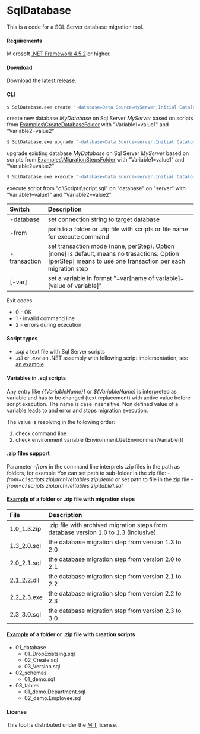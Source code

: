 # SqlDatabase
This is a code for a SQL Server database migration tool.

#### Requirements

Microsoft [.NET Framework 4.5.2](https://www.microsoft.com/en-us/download/details.aspx?id=42642) or higher.

#### Download

Download the [latest release](https://github.com/max-ieremenko/SqlDatabase/releases).

#### CLI
```bash
$ SqlDatabase.exe create "-database=Data Source=MyServer;Initial Catalog=MyDatabase;Integrated Security=True" -from=Examples\MigrationStepsFolder -varVariable1=value1 -varVariable2=value2
```
create new database *MyDatabase* on Sql Server *MyServer* based on scripts from [Examples\CreateDatabaseFolder](Examples/CreateDatabaseFolder) with "Variable1=value1" and "Variable2=value2"


```bash
$ SqlDatabase.exe upgrade "-database=Data Source=server;Initial Catalog=MyDatabase;Integrated Security=True" -from=Examples\MigrationStepsFolder -varVariable1=value1 -varVariable2=value2
```
upgrade existing database *MyDatabase* on Sql Server *MyServer* based on scripts from [Examples\MigrationStepsFolder](Examples/CreateDatabaseFolder) with "Variable1=value1" and "Variable2=value2"

```bash
$ SqlDatabase.exe execute "-database=Data Source=server;Initial Catalog=database;Integrated Security=True" -from=c:\Scripts\script.sql -varVariable1=value1 -varVariable2=value2
```
execute script from "c:\Scripts\script.sql" on "database" on "server" with "Variable1=value1" and "Variable2=value2"

|Switch|Description|
|:--|:----------|
|-database|set connection string to target database|
|-from|path to a folder or .zip file with scripts or file name for execute command|
|-transaction|set transaction mode (none, perStep). Option [none] is default, means no trasactions. Option [perStep] means to use one transaction per each migration step|
|[-var]|set a variable in format "=var[name of variable]=[value of variable]"|

Exit codes
* 0 - OK
* 1 - invalid command line
* 2 - errors during execution

#### Script types
- *.sql* a text file with Sql Server scripts
- *.dll* or *.exe* an .NET assembly with following script implementation, see [an example](Examples/CSharpMirationStep)

#### Variables in .sql scripts
Any entry like *{{VariableName}}* or *$(VariableName)* is interpreted as variable and has to be changed (text replacement) with active value before script execution. The name is case insensitive.
Non defined value of a variable leads to and error and stops migration execution.

The value is resolving in the following order:
1. check command line
2. check environment variable (Environment.GetEnvironmentVariable())

#### .zip files support
Parameter *-from* in the command line interprets .zip files in the path as folders, for example
Yon can set path to sub-folder in the zip file:
*-from=c:\scripts.zip\archive\tables.zip\demo*
or set path to file in the zip file
*-from=c:\scripts.zip\archive\tables.zip\table1.sql*

#### [Example](Examples/MigrationStepsFolder/) of a folder or .zip file with migration steps
|File|Description|
|:--|:----------|
|1.0_1.3.zip|.zip file with archived migration steps from database version 1.0 to 1.3 (inclusive).|
|1.3_2.0.sql|the database migration step from version 1.3 to 2.0|
|2.0_2.1.sql|the database migration step from version 2.0 to 2.1|
|2.1_2.2.dll|the database migration step from version 2.1 to 2.2|
|2.2_2.3.exe|the database migration step from version 2.2 to 2.3|
|2.3_3.0.sql|the database migration step from version 2.3 to 3.0|

#### [Example](Examples/CreateDatabaseFolder/) of a folder or .zip file with creation scripts
- 01_database
    - 01_DropExistsing.sql
    - 02_Create.sql
    - 03_Version.sql
- 02_schemas
    - 01_demo.sql
- 03_tables
    - 01_demo.Department.sql
    - 02_demo.Employee.sql


#### License
This tool is distributed under the [MIT](LICENSE) license.
